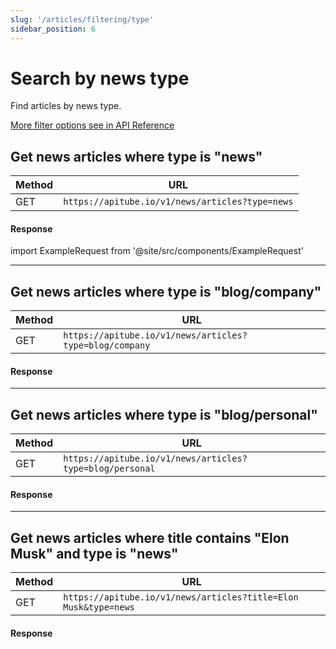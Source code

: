 ```yaml
---
slug: '/articles/filtering/type'
sidebar_position: 6
---
```


# Search by news type

Find articles by news type.

[More filter options see in API Reference](/api-reference/get-articles)

## Get news articles where type is "news"

| Method | URL                                                      |
|--------|----------------------------------------------------------|
| GET    | `https://apitube.io/v1/news/articles?type=news` |

#### Response
import ExampleRequest from '@site/src/components/ExampleRequest'

<ExampleRequest url="https://apitube.io/v1/news/articles?type=news"></ExampleRequest>

---

## Get news articles where type is "blog/company"

| Method | URL                                                     |
|--------|---------------------------------------------------------|
| GET    | `https://apitube.io/v1/news/articles?type=blog/company` |

#### Response

<ExampleRequest url="https://apitube.io/v1/news/articles?type=blog/company"></ExampleRequest>

---

## Get news articles where type is "blog/personal"

| Method | URL                                                      |
|--------|----------------------------------------------------------|
| GET    | `https://apitube.io/v1/news/articles?type=blog/personal` |

#### Response

<ExampleRequest url="https://apitube.io/v1/news/articles?type=blog/personal"></ExampleRequest>

---

## Get news articles where title contains "Elon Musk" and type is "news"

| Method | URL                                                                      |
|--------|--------------------------------------------------------------------------|
| GET    | `https://apitube.io/v1/news/articles?title=Elon Musk&type=news` |

#### Response

<ExampleRequest url="https://apitube.io/v1/news/articles?title=Elon Musk&type=news"></ExampleRequest>
